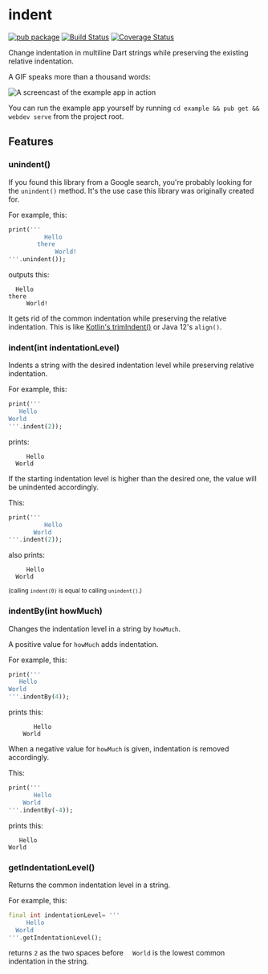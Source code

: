 # indent

[![pub package](https://img.shields.io/pub/v/indent.svg)](https://pub.dartlang.org/packages/indent)
 [![Build Status](https://travis-ci.org/roughike/indent.svg?branch=master)](https://travis-ci.org/roughike/indent) 
 [![Coverage Status](https://coveralls.io/repos/github/roughike/indent/badge.svg?branch=master)](https://coveralls.io/github/roughike/indent?branch=master)

Change indentation in multiline Dart strings while preserving the existing relative indentation.

A GIF speaks more than a thousand words:

![A screencast of the example app in action](https://github.com/roughike/indent/raw/master/indent.gif)

You can run the example app yourself by running `cd example && pub get && webdev serve` from the project root.

## Features

### unindent()

If you found this library from a Google search, you're probably looking for the `unindent()` method.
It's the use case this library was originally created for.

For example, this:

```dart
print('''
          Hello
        there
             World!
'''.unindent());
```

outputs this:

```
  Hello
there
     World!
```

It gets rid of the common indentation while preserving the relative indentation. This is like [Kotlin's trimIndent()](https://kotlinlang.org/api/latest/jvm/stdlib/kotlin.text/trim-indent.html) or Java 12's `align()`.

### indent(int indentationLevel)

Indents a string with the desired indentation level while preserving relative indentation.

For example, this:

```dart
print('''
   Hello
World
'''.indent(2));
```

prints:

```
     Hello
  World
```

If the starting indentation level is higher than the desired one, the value will be unindented accordingly.

This:

```dart
print('''
          Hello
       World
'''.indent(2));
```

also prints:

```
     Hello
  World
```

<small>(calling `indent(0)` is equal to calling `unindent()`.)</small>

### indentBy(int howMuch)

Changes the indentation level in a string by `howMuch`.

A positive value for `howMuch` adds indentation.

For example, this:

```dart
print('''
   Hello
World
'''.indentBy(4));
```

prints this:

```
       Hello
    World
```

When a negative value for `howMuch` is given, indentation is removed accordingly.

This:

```dart
print('''
       Hello
    World
'''.indentBy(-4));
```

prints this:

```
   Hello
World
```

### getIndentationLevel()

Returns the common indentation level in a string.

For example, this:

```dart
final int indentationLevel= '''
     Hello
  World
'''.getIndentationLevel();
```

returns `2` as the two spaces before `  World` is the lowest common indentation in the string.
